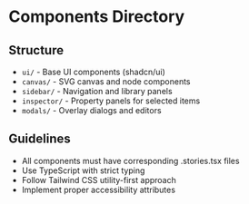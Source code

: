 # Components Directory

## Structure
- `ui/` - Base UI components (shadcn/ui)
- `canvas/` - SVG canvas and node components
- `sidebar/` - Navigation and library panels
- `inspector/` - Property panels for selected items
- `modals/` - Overlay dialogs and editors

## Guidelines
- All components must have corresponding .stories.tsx files
- Use TypeScript with strict typing
- Follow Tailwind CSS utility-first approach
- Implement proper accessibility attributes